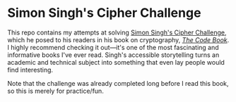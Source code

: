 # Simon Singh's Cipher Challenge

This repo contains my attempts at solving [Simon Singh's Cipher Challenge](https://simonsingh.net/cryptography/cipher-challenge/the-ciphertexts/), which he posed to his readers in his book on cryptography, [*The Code Book*](https://simonsingh.net/books/the-code-book/). I highly recommend checking it out—it's one of the most fascinating and informative books I've ever read. Singh's accessible storytelling turns an academic and technical subject into something that even lay people would find interesting.

Note that the challenge was already completed long before I read this book, so this is merely for practice/fun.
